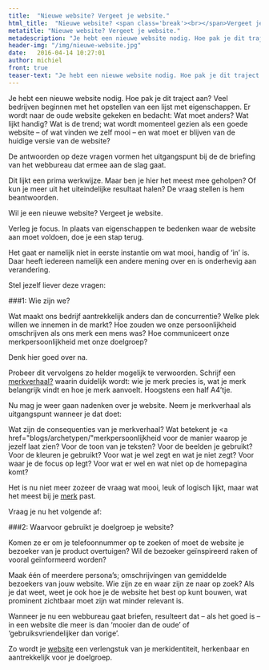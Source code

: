```yaml
---
title:  "Nieuwe website? Vergeet je website."
html_title:  "Nieuwe website? <span class='break'><br></span>Vergeet je website."
metatitle: "Nieuwe website? Vergeet je website."
metadescription: "Je hebt een nieuwe website nodig. Hoe pak je dit traject aan? Stel jezelf deze vragen."
header-img: "/img/nieuwe-website.jpg"
date:   2016-04-14 10:27:01
author: michiel
front: true
teaser-text: "Je hebt een nieuwe website nodig. Hoe pak je dit traject aan? Stel jezelf deze vragen."
---
```


Je hebt een nieuwe website nodig. Hoe pak je dit traject aan? Veel bedrijven beginnen met het opstellen van een lijst met eigenschappen. Er wordt naar de oude website gekeken en bedacht: Wat moet anders? Wat lijkt handig? Wat is de trend; wat wordt momenteel gezien als een goede website – of wat vinden we zelf mooi – en wat moet er blijven van de huidige versie van de website?

De antwoorden op deze vragen vormen het uitgangspunt bij de de briefing van het webbureau dat ermee aan de slag gaat.

Dit lijkt een prima werkwijze. Maar ben je hier het meest mee geholpen? Of kun je meer uit het uiteindelijke resultaat halen? De vraag stellen is hem beantwoorden.

Wil je een nieuwe website? Vergeet je website.

Verleg je focus. In plaats van eigenschappen te bedenken waar de website aan moet voldoen, doe je een stap terug.

Het gaat er namelijk niet in eerste instantie om wat mooi, handig of ‘in’ is. Daar heeft iedereen namelijk een andere mening over en is onderhevig aan verandering.

Stel jezelf liever deze vragen:

###1: Wie zijn we?

Wat maakt ons bedrijf aantrekkelijk anders dan de concurrentie? Welke plek willen we innemen in de markt? Hoe zouden we onze persoonlijkheid omschrijven als ons merk een mens was? Hoe communiceert onze merkpersoonlijkheid met onze doelgroep?

Denk hier goed over na.

Probeer dit vervolgens zo helder mogelijk te verwoorden. Schrijf een <a href="/blogs/merkverhaal/">merkverhaal?</a> waarin duidelijk wordt: wie je merk precies is, wat je merk belangrijk vindt en hoe je merk aanvoelt. Hoogstens een half A4’tje.

Nu mag je weer gaan nadenken over je website. Neem je merkverhaal als uitgangspunt wanneer je dat doet:

Wat zijn de consequenties van je merkverhaal? Wat betekent je <a href="blogs/archetypen/"merkpersoonlijkheid</a> voor de manier waarop je jezelf laat zien? Voor de toon van je teksten? Voor de beelden je gebruikt? Voor de kleuren je gebruikt? Voor wat je wel zegt en wat je niet zegt? Voor waar je de focus op legt? Voor wat er wel en wat niet op de homepagina komt?

Het is nu niet meer zozeer de vraag wat mooi, leuk of logisch lijkt, maar wat het meest bij je <a href="/merkpositionering/">merk</a> past.

Vraag je nu het volgende af:

###2: Waarvoor gebruikt je doelgroep je website?

Komen ze er om je telefoonnummer op te zoeken of moet de website je bezoeker van je product overtuigen? Wil de bezoeker geïnspireerd raken of vooral geïnformeerd worden?

Maak één of meerdere persona’s; omschrijvingen van gemiddelde bezoekers van jouw website. Wie zijn ze en waar zijn ze naar op zoek? Als je dat weet, weet je ook hoe je de website het best op kunt bouwen, wat prominent zichtbaar moet zijn wat minder relevant is.  

Wanneer je nu een webbureau gaat briefen, resulteert dat – als het goed is – in een website die meer is dan ‘mooier dan de oude’ of ‘gebruiksvriendelijker dan vorige’.

Zo wordt je <a href="/webdesign/">website</a> een verlengstuk van je merkidentiteit, herkenbaar en aantrekkelijk voor je doelgroep.

